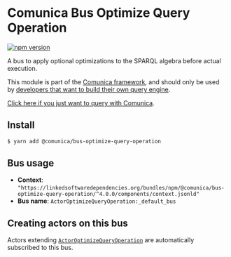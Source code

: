 # Comunica Bus Optimize Query Operation

[![npm version](https://badge.fury.io/js/%40comunica%2Fbus-optimize-query-operation.svg)](https://www.npmjs.com/package/@comunica/bus-optimize-query-operation)

A bus to apply optional optimizations to the SPARQL algebra before actual execution.

This module is part of the [Comunica framework](https://github.com/comunica/comunica),
and should only be used by [developers that want to build their own query engine](https://comunica.dev/docs/modify/).

[Click here if you just want to query with Comunica](https://comunica.dev/docs/query/).

## Install

```bash
$ yarn add @comunica/bus-optimize-query-operation
```

## Bus usage

* **Context**: `"https://linkedsoftwaredependencies.org/bundles/npm/@comunica/bus-optimize-query-operation/^4.0.0/components/context.jsonld"`
* **Bus name**: `ActorOptimizeQueryOperation:_default_bus`

## Creating actors on this bus

Actors extending [`ActorOptimizeQueryOperation`](https://comunica.github.io/comunica/classes/_comunica_bus_optimize_query_operation.ActorOptimizeQueryOperation.html) are automatically subscribed to this bus.
